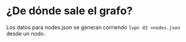 ¿De dónde sale el grafo?
========================

Los datos para nodes.json se generan corriendo `lvpn d3 >nodes.json`
desde un nodo.

